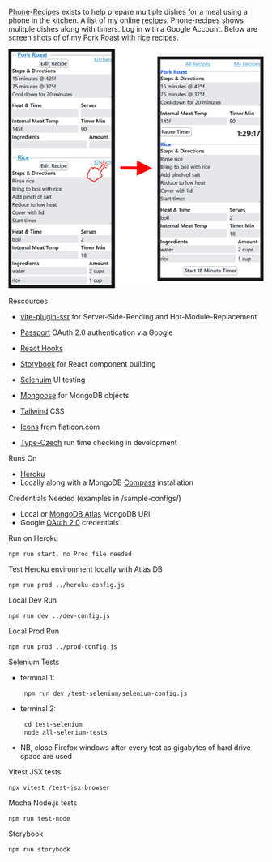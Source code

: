 [Phone-Recipes](https://phone-recipes.herokuapp.com/) exists to help prepare
multiple dishes for a meal using a phone in the kitchen. A list of my online 
<a href='https://phone-recipes.herokuapp.com/steenhansen1942/gmail.com'>recipes</a>.
Phone-recipes shows mulitple dishes along with timers. Log in with a
Google Account. Below are screen shots of of my
<a href='https://phone-recipes.herokuapp.com/steenhansen1942/gmail.com/Pork%20Roast/steenhansen1942/gmail.com/Rice'>Pork Roast with rice</a> recipes.

![User to kitchen](pages/images/readme-arrow.png) 

Rescources
  -  [vite-plugin-ssr](https://vite-plugin-ssr.com/) for Server-Side-Rending and Hot-Module-Replacement

  -  [Passport](https://www.passportjs.org/) OAuth 2.0 authentication via Google

  -  [React Hooks](https://reactjs.org/docs/hooks-intro.html)
  -  [Storybook](https://storybook.js.org/) for React component building

  -  [Selenuim](https://www.selenium.dev/) UI testing

  -  [Mongoose](https://mongoosejs.com/) for MongoDB objects

  -  [Tailwind](https://tailwindcss.com/) CSS

  -  [Icons](https://flaticon.com/) from flaticon.com

  -  [Type-Czech](https://github.com/steenhansen/type-czech) run time checking in development

Runs On
  -  [Heroku](https://www.heroku.com/)
  -  Locally along with a MongoDB [Compass](https://www.mongodb.com/products/compass) installation

Credentials Needed (examples in /sample-configs/)
  -  Local or [MongoDB Atlas](https://www.mongodb.com/cloud/atlas/lp/try2) MongoDB URI 
  -  Google [OAuth 2.0](https://developers.google.com/identity/protocols/oauth2/openid-connect#appsetup) credentials

Run on Heroku

    npm run start, no Proc file needed

Test Heroku environment locally with Atlas DB

    npm run prod ../heroku-config.js

Local Dev Run

    npm run dev ../dev-config.js 
  
Local Prod Run

    npm run prod ../prod-config.js

Selenium Tests
  -  terminal 1:

          npm run dev /test-selenium/selenium-config.js

  -  terminal 2:

          cd test-selenium
          node all-selenium-tests

  -  NB, close Firefox windows after every test as gigabytes of hard
     drive space are used


Vitest JSX tests
          
    npx vitest /test-jsx-browser

Mocha Node.js tests

    npm run test-node

Storybook

    npm run storybook

